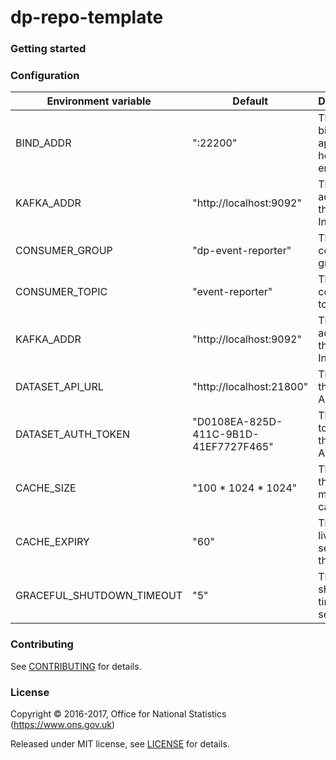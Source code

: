 dp-repo-template
================

### Getting started

### Configuration

| Environment variable      | Default                                | Description
| ------------------------- | ---------------------------------------| ------------------------------
| BIND_ADDR                 | ":22200"                               | The port to bind the application healhcheck endpoint to
| KAFKA_ADDR                | "http://localhost:9092"                | The address of the kafka Instance
| CONSUMER_GROUP            | "dp-event-reporter"                    | The kafka consumer group
| CONSUMER_TOPIC            | "event-reporter"                       | The kafka consumer topic
| KAFKA_ADDR                | "http://localhost:9092"                | The address of the kafka Instance
| DATASET_API_URL           | "http://localhost:21800"               | The URL of the import API
| DATASET_AUTH_TOKEN        | "D0108EA-825D-411C-9B1D-41EF7727F465"  | The Auth token for the Dataset API
| CACHE_SIZE                | "100 * 1024 * 1024"                    | The size of the in memory cache
| CACHE_EXPIRY              | "60"                                   | The time to live (in seconds) of the cache
| GRACEFUL_SHUTDOWN_TIMEOUT | "5"                                    | The shutdown timeout in seconds



### Contributing

See [CONTRIBUTING](CONTRIBUTING.md) for details.

### License

Copyright © 2016-2017, Office for National Statistics (https://www.ons.gov.uk)

Released under MIT license, see [LICENSE](LICENSE.md) for details.
